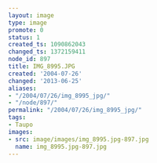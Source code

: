 ```yaml
---
layout: image
type: image
promote: 0
status: 1
created_ts: 1090862043
changed_ts: 1372159411
node_id: 897
title: IMG_8995.JPG
created: '2004-07-26'
changed: '2013-06-25'
aliases:
- "/2004/07/26/img_8995_jpg/"
- "/node/897/"
permalink: "/2004/07/26/img_8995_jpg/"
tags:
- Taupo
images:
- src: image/images/img_8995.jpg-897.jpg
  name: img_8995.jpg-897.jpg
---
```


